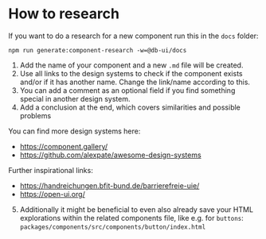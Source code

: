 # How to research

If you want to do a research for a new component run this in the `docs` folder:

```shell
npm run generate:component-research -w=@db-ui/docs
```

1. Add the name of your component and a new `.md` file will be created.
2. Use all links to the design systems to check if the component exists and/or if it has another name. Change the link/name according to this.
3. You can add a comment as an optional field if you find something special in another design system.
4. Add a conclusion at the end, which covers similarities and possible problems

You can find more design systems here:

-   <https://component.gallery/>
-   <https://github.com/alexpate/awesome-design-systems>

Further inspirational links:

- <https://handreichungen.bfit-bund.de/barrierefreie-uie/>
- <https://open-ui.org/>

5. Additionally it might be beneficial to even also already save your HTML explorations within the related components file, like e.g. for `buttons`: `packages/components/src/components/button/index.html`
